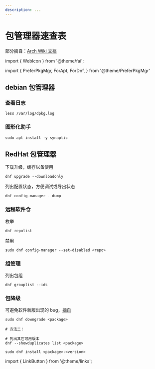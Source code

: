 ```yaml
---
description: ...
---
```


# 包管理器速查表

<!--
:::info 查看包内容

安装 apt-file:

    sudo apt install -y apt-file
    sudo apt-file update

用法：

    apt-file list <pkgname>

:::
 -->

部分摘自：[Arch Wiki 文档](https://wiki.archlinux.org/title/Pacman/Rosetta)

import { WebIcon } from '@theme/fai';

import {
  PreferPkgMgr,
  ForApt,
  ForDnf,
} from '@theme/PreferPkgMgr'

 <PreferPkgMgr dnf apt>
<ForApt>

## debian 包管理器

### 查看日志

    less /var/log/dpkg.log

### 图形化助手

    sudo apt install -y synaptic

</ForApt>
<ForDnf>

## RedHat 包管理器

下载升级，缓存以备使用

    dnf upgrade --downloadonly

列出配置状态，方便调试或导出状态

    dnf config-manager --dump


### 远程软件仓

枚举

    dnf repolist

禁用

    sudo dnf config-manager --set-disabled <repo>

### 组管理

列出包组

    dnf grouplist --ids

### 包降级

可避免软件新版出现的 bug，[摘自](https://unix.stackexchange.com/q/266888)

```shell
sudo dnf downgrade <package>

# 方法二：

# 列出其它可用版本
dnf --showduplicates list <package>

sudo dnf install <package>-<version>
```

</ForDnf>
</PreferPkgMgr>

import { LinkButton } from '@theme/links';
